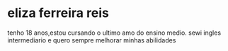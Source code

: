 # eliza ferreira reis 
tenho 18 anos,estou cursando o ultimo amo do ensino medio. sewi ingles intermediario e quero sempre melhorar minhas abilidades
